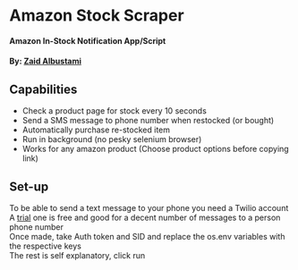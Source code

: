 # Amazon Stock Scraper
#### Amazon In-Stock Notification App/Script
#### By: [Zaid Albustami](https://github.com/ZaidA2023)

## Capabilities
- Check a product page for stock every 10 seconds
- Send a SMS message to phone number when restocked (or bought)
- Automatically purchase re-stocked item
- Run in background (no pesky selenium browser)
- Works for any amazon product (Choose product options before copying link)

## Set-up
To be able to send a text message to your phone you need a Twilio account   
A [trial](https://www.twilio.com/try-twilio) one is free and good for a decent number of messages to a person phone number  
Once made, take Auth token and SID and replace the os.env variables with the respective keys  
The rest is self explanatory, click run   


